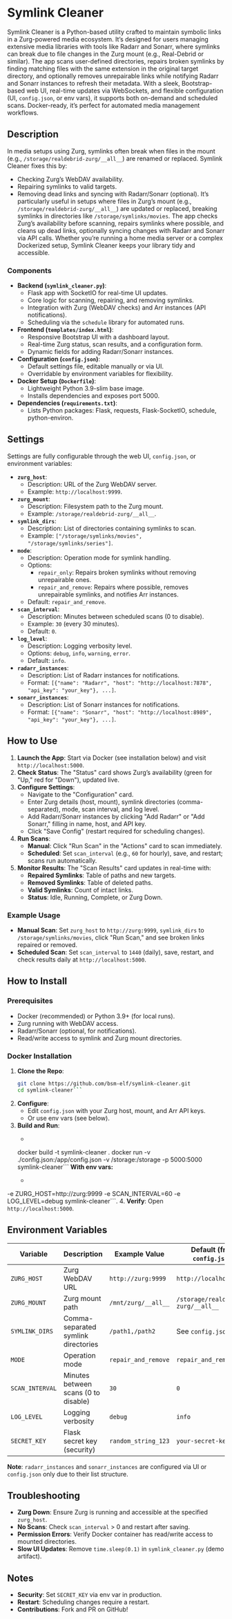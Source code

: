 # Symlink Cleaner

Symlink Cleaner is a Python-based utility crafted to maintain symbolic links in a Zurg-powered media ecosystem. It’s designed for users managing extensive media libraries with tools like Radarr and Sonarr, where symlinks can break due to file changes in the Zurg mount (e.g., Real-Debrid or similar). The app scans user-defined directories, repairs broken symlinks by finding matching files with the same extension in the original target directory, and optionally removes unrepairable links while notifying Radarr and Sonarr instances to refresh their metadata. With a sleek, Bootstrap-based web UI, real-time updates via WebSockets, and flexible configuration (UI, `config.json`, or env vars), it supports both on-demand and scheduled scans. Docker-ready, it’s perfect for automated media management workflows.

## Description
In media setups using Zurg, symlinks often break when files in the mount (e.g., `/storage/realdebrid-zurg/__all__`) are renamed or replaced. Symlink Cleaner fixes this by:
- Checking Zurg’s WebDAV availability.
- Repairing symlinks to valid targets.
- Removing dead links and syncing with Radarr/Sonarr (optional).
It’s particularly useful in setups where files in Zurg’s mount (e.g., `/storage/realdebrid-zurg/__all__`) are updated or replaced, breaking symlinks in directories like `/storage/symlinks/movies`. The app checks Zurg’s availability before scanning, repairs symlinks where possible, and cleans up dead links, optionally syncing changes with Radarr and Sonarr via API calls. Whether you’re running a home media server or a complex Dockerized setup, Symlink Cleaner keeps your library tidy and accessible.

### Components
- **Backend (`symlink_cleaner.py`)**:
  - Flask app with SocketIO for real-time UI updates.
  - Core logic for scanning, repairing, and removing symlinks.
  - Integration with Zurg (WebDAV checks) and Arr instances (API notifications).
  - Scheduling via the `schedule` library for automated runs.
- **Frontend (`templates/index.html`)**:
  - Responsive Bootstrap UI with a dashboard layout.
  - Real-time Zurg status, scan results, and a configuration form.
  - Dynamic fields for adding Radarr/Sonarr instances.
- **Configuration (`config.json`)**:
  - Default settings file, editable manually or via UI.
  - Overridable by environment variables for flexibility.
- **Docker Setup (`Dockerfile`)**:
  - Lightweight Python 3.9-slim base image.
  - Installs dependencies and exposes port 5000.
- **Dependencies (`requirements.txt`)**:
  - Lists Python packages: Flask, requests, Flask-SocketIO, schedule, python-environ.

## Settings
Settings are fully configurable through the web UI, `config.json`, or environment variables:
- **`zurg_host`**:
  - Description: URL of the Zurg WebDAV server.
  - Example: `http://localhost:9999`.
- **`zurg_mount`**:
  - Description: Filesystem path to the Zurg mount.
  - Example: `/storage/realdebrid-zurg/__all__`.
- **`symlink_dirs`**:
  - Description: List of directories containing symlinks to scan.
  - Example: `["/storage/symlinks/movies", "/storage/symlinks/series"]`.
- **`mode`**:
  - Description: Operation mode for symlink handling.
  - Options:
    - `repair_only`: Repairs broken symlinks without removing unrepairable ones.
    - `repair_and_remove`: Repairs where possible, removes unrepairable symlinks, and notifies Arr instances.
  - Default: `repair_and_remove`.
- **`scan_interval`**:
  - Description: Minutes between scheduled scans (0 to disable).
  - Example: `30` (every 30 minutes).
  - Default: `0`.
- **`log_level`**:
  - Description: Logging verbosity level.
  - Options: `debug`, `info`, `warning`, `error`.
  - Default: `info`.
- **`radarr_instances`**:
  - Description: List of Radarr instances for notifications.
  - Format: `[{"name": "Radarr", "host": "http://localhost:7878", "api_key": "your_key"}, ...]`.
- **`sonarr_instances`**:
  - Description: List of Sonarr instances for notifications.
  - Format: `[{"name": "Sonarr", "host": "http://localhost:8989", "api_key": "your_key"}, ...]`.

## How to Use
1. **Launch the App**: Start via Docker (see installation below) and visit `http://localhost:5000`.
2. **Check Status**: The "Status" card shows Zurg’s availability (green for "Up," red for "Down"), updated live.
3. **Configure Settings**:
   - Navigate to the "Configuration" card.
   - Enter Zurg details (host, mount), symlink directories (comma-separated), mode, scan interval, and log level.
   - Add Radarr/Sonarr instances by clicking "Add Radarr" or "Add Sonarr," filling in name, host, and API key.
   - Click "Save Config" (restart required for scheduling changes).
4. **Run Scans**:
   - **Manual**: Click "Run Scan" in the "Actions" card to scan immediately.
   - **Scheduled**: Set `scan_interval` (e.g., `60` for hourly), save, and restart; scans run automatically.
5. **Monitor Results**: The "Scan Results" card updates in real-time with:
   - **Repaired Symlinks**: Table of paths and new targets.
   - **Removed Symlinks**: Table of deleted paths.
   - **Valid Symlinks**: Count of intact links.
   - **Status**: Idle, Running, Complete, or Zurg Down.

### Example Usage
- **Manual Scan**: Set `zurg_host` to `http://zurg:9999`, `symlink_dirs` to `/storage/symlinks/movies`, click "Run Scan," and see broken links repaired or removed.
- **Scheduled Scan**: Set `scan_interval` to `1440` (daily), save, restart, and check results daily at `http://localhost:5000`.

## How to Install

### Prerequisites
- Docker (recommended) or Python 3.9+ (for local runs).
- Zurg running with WebDAV access.
- Radarr/Sonarr (optional, for notifications).
- Read/write access to symlink and Zurg mount directories.

### Docker Installation
1. **Clone the Repo**:
   ```bash
   git clone https://github.com/bsm-elf/symlink-cleaner.git
   cd symlink-cleaner```
2. **Configure**:
   - Edit `config.json` with your Zurg host, mount, and Arr API keys.
   - Or use env vars (see below).
3. **Build and Run**:
   - ```bash
   docker build -t symlink-cleaner .
docker run -v ./config.json:/app/config.json -v /storage:/storage -p 5000:5000 symlink-cleaner```
   **With env vars:**
   - ```bash docker run -v ./config.json:/app/config.json -v /storage:/storage -p 5000:5000 \
  -e ZURG_HOST=http://zurg:9999 -e SCAN_INTERVAL=60 -e LOG_LEVEL=debug symlink-cleaner```.
4. **Verify**: Open `http://localhost:5000`.

## Environment Variables

| Variable         | Description                            | Example Value                  | Default (from `config.json`) |
|-------------------|----------------------------------------|--------------------------------|------------------------------|
| `ZURG_HOST`      | Zurg WebDAV URL                       | `http://zurg:9999`            | `http://localhost:9999`      |
| `ZURG_MOUNT`     | Zurg mount path                       | `/mnt/zurg/__all__`           | `/storage/realdebrid-zurg/__all__` |
| `SYMLINK_DIRS`   | Comma-separated symlink directories   | `/path1,/path2`               | See `config.json`            |
| `MODE`           | Operation mode                        | `repair_and_remove`           | `repair_and_remove`          |
| `SCAN_INTERVAL`  | Minutes between scans (0 to disable)  | `30`                          | `0`                          |
| `LOG_LEVEL`      | Logging verbosity                     | `debug`                       | `info`                       |
| `SECRET_KEY`     | Flask secret key (security)           | `random_string_123`           | `your-secret-key`            |

**Note**: `radarr_instances` and `sonarr_instances` are configured via UI or `config.json` only due to their list structure.

## Troubleshooting
- **Zurg Down**: Ensure Zurg is running and accessible at the specified `zurg_host`.
- **No Scans**: Check `scan_interval` > 0 and restart after saving.
- **Permission Errors**: Verify Docker container has read/write access to mounted directories.
- **Slow UI Updates**: Remove `time.sleep(0.1)` in `symlink_cleaner.py` (demo artifact).

## Notes
- **Security**: Set `SECRET_KEY` via env var in production.
- **Restart**: Scheduling changes require a restart.
- **Contributions**: Fork and PR on GitHub!





